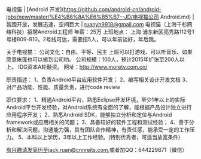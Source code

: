 电视猫 | [Android 开发](https://github.com/android-cn/android-jobs/new/master/%E4%B8%8A%E6%B5%B7--JD/电视猫公司 Android.md) |氛围开放，发展迅速，空间巨大 | [ruanyh9918@gmail.com](mailto:ruanyh9918@gmail.com "有效期至 2015-12-31")
电视猫（上海千杉网络科技）招聘Android工程师
年薪：25万
上班地点：
上海 浦东新区亮秀路112号1号楼809-810，2号线可达，需要招5人，可以年前谈好，年后跳。

关于电视猫：
公司文化：自由、平等、民主 上班可以打游戏、可以听音乐、如果愿意帐篷也可以搬到公司哟。 
公司规模：100人，预计2015年扩张至200人以上。
IDG资本A轮融资。
网址：http://www.moretv.com.cn/

职责描述：
1、负责Android平台应用软件开发；
2、编写相关设计开发文档
3、对产品功能、性能、质量负责，进行code review

职位要求：
1、精通Android平台，熟悉Eclipse开发环境，至少1年以上的实际Android平台开发经验，对Android系统有全面的了解，能根据产品设计独立进行应用程序开发；
2、熟悉Android SDK，能够独立分析和定位与Android framework或应用相关的问题；
3、具备较好的软件工程和测试经验；
4、善于分析和解决问题，沟通能力强，具有团队合作精神，有责任感，能承受一定的工作压力。
5、本科以上学历，3年以上工作经验。(特别优秀者，可适当放宽条件)

有兴趣请发简历至jack.ruan@cnnreits.com,或者加QQ：644229871（微信）
